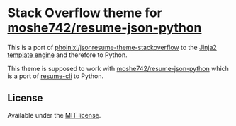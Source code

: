 # Stack Overflow theme for [moshe742/resume-json-python](https://github.com/moshe742/resume-json-python)

This is a port of [phoinixi/jsonresume-theme-stackoverflow](https://github.com/phoinixi/jsonresume-theme-stackoverflow) to the [Jinja2 template engine](https://jinja.palletsprojects.com/en/2.11.x/) and therefore to Python.

This theme is supposed to work with [moshe742/resume-json-python](https://github.com/moshe742/resume-json-python) which is a port of [resume-cli](https://github.com/jsonresume/resume-cli) to Python.

## License

Available under the [MIT license](http://opensource.org/licenses/mit-license.php).
